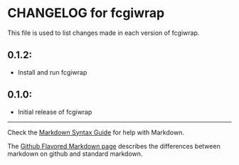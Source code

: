 # CHANGELOG for fcgiwrap

This file is used to list changes made in each version of fcgiwrap.

## 0.1.2:
* Install and run fcgiwrap

## 0.1.0:

* Initial release of fcgiwrap

- - -
Check the [Markdown Syntax Guide](http://daringfireball.net/projects/markdown/syntax) for help with Markdown.

The [Github Flavored Markdown page](http://github.github.com/github-flavored-markdown/) describes the differences between markdown on github and standard markdown.
